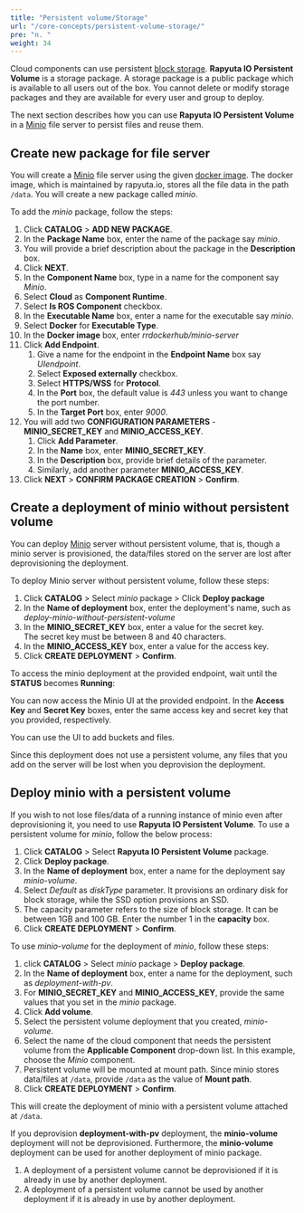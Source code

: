 ```yaml
---
title: "Persistent volume/Storage"
url: "/core-concepts/persistent-volume-storage/"
pre: "n. "
weight: 34
---
```


Cloud components can use persistent [block storage](https://en.wikipedia.org/wiki/Block-level_storage).
**Rapyuta IO Persistent Volume** is a storage package. A storage package is a
public package which is available to all users out of the box. You cannot delete
or modify storage packages and they are available for every user and group to deploy.

The next section describes how you can use **Rapyuta IO Persistent Volume** in a
[Minio](https://www.minio.io/) file server to persist files and reuse them.

## Create new package for file server
You will create a [Minio](https://www.minio.io/) file server using the given [docker image](https://hub.docker.com/r/rrdockerhub/minio-server/).
The docker image, which is maintained by rapyuta.io, stores all the file data in the path
`/data`. You will create a new package called _minio_.

To add the _minio_ package, follow the steps:

1. Click **CATALOG** > **ADD NEW PACKAGE**.
2. In the **Package Name** box, enter the name of the package say _minio_.
3. You will provide a brief description about the package in the **Description** box.
4. Click **NEXT**.
5. In the **Component Name** box, type in a name for the component say _Minio_.
6. Select **Cloud** as **Component Runtime**.
7. Select **Is ROS Component** checkbox.
8. In the **Executable Name** box, enter a name for the executable say _minio_.
9. Select **Docker** for **Executable Type**.
10. In the **Docker image** box, enter *rrdockerhub/minio-server*
11. Click **Add Endpoint**.
	1. Give a name for the endpoint in the **Endpoint Name** box say _UIendpoint_.
	2. Select **Exposed externally** checkbox.
	3. Select **HTTPS/WSS** for **Protocol**.
	4. In the **Port** box, the default value is _443_ unless you want to change the port number.
	5. In the **Target Port** box, enter _9000_.
12. You will add two **CONFIGURATION PARAMETERS** - **MINIO_SECRET_KEY** and **MINIO_ACCESS_KEY**.
	1. Click **Add Parameter**.
	2. In the **Name** box, enter **MINIO_SECRET_KEY**.
	3. In the **Description** box, provide brief details of the parameter.
	4. Similarly, add another parameter **MINIO_ACCESS_KEY**.
13. Click **NEXT** > **CONFIRM PACKAGE CREATION** > **Confirm**.

## Create a deployment of minio without persistent volume
You can deploy [Minio](https://www.minio.io/) server without persistent volume,
that is, though a minio server is provisioned, the data/files stored on the server are lost after
deprovisioning the deployment.

To deploy Minio server without persistent volume, follow these steps:

1. Click **CATALOG** > Select _minio_ package > Click **Deploy package**
2. In the **Name of deployment** box, enter the deployment's name, such as
_deploy-minio-without-persistent-volume_
3. In the **MINIO_SECRET_KEY** box, enter a value for the secret key.    
The secret key must be between 8 and 40 characters.
4. In the **MINIO_ACCESS_KEY** box, enter a value for the access key.
5. Click **CREATE DEPLOYMENT** > **Confirm**.

To access the minio deployment at the provided endpoint, wait until the **STATUS**
becomes **Running**:

You can now access the Minio UI at the provided endpoint. In the **Access Key** and
**Secret Key** boxes, enter the same access key and secret key that you provided,
respectively.

You can use the UI to add buckets and files.

Since this deployment does not use a persistent volume, any files that you add
on the server will be lost when you deprovision the deployment.

## Deploy minio with a persistent volume
If you wish to not lose files/data of a running instance of minio even after
deprovisioning it, you need to use **Rapyuta IO Persistent Volume**. To use a
persistent volume for _minio_, follow the below process:

1. Click **CATALOG** > Select **Rapyuta IO Persistent Volume** package.
2. Click **Deploy package**.
3. In the **Name of deployment** box, enter a name for the deployment say _minio-volume_.
4. Select *Default* as *diskType* parameter. It provisions an ordinary disk for
block storage, while the SSD option provisions an SSD.
5. The capacity parameter refers to the size of block storage. It can be between
1GB and 100 GB. Enter the number 1 in the **capacity** box.
6. Click **CREATE DEPLOYMENT** > **Confirm**.

To use _minio-volume_ for the deployment of _minio_, follow these steps:

1. click **CATALOG** > Select _minio_ package > **Deploy package**.
2. In the **Name of deployment** box, enter a name for the deployment, such as
_deployment-with-pv_.
3. For **MINIO_SECRET_KEY** and **MINIO_ACCESS_KEY**, provide the same values that
you set in the _minio_ package.
4. Click **Add volume**.
5. Select the persistent volume deployment that you created, _minio-volume_.
6. Select the name of the cloud component that needs the persistent volume from
the **Applicable Component** drop-down list. In this example, choose the _Minio_
component.
7. Persistent volume will be mounted at mount path. Since minio stores
data/files at `/data`, provide `/data` as the value of **Mount path**.
8. Click **CREATE DEPLOYMENT** > **Confirm**.

This will create the deployment of minio with a persistent volume attached at `/data`.

If you deprovision **deployment-with-pv** deployment, the **minio-volume** deployment
will not be deprovisioned. Furthermore, the **minio-volume** deployment can be used
for another deployment of minio package.

1. A deployment of a persistent volume cannot be deprovisioned if it is already
in use by another deployment.
2. A deployment of a persistent volume cannot be used by another deployment if
it is already in use by another deployment.
